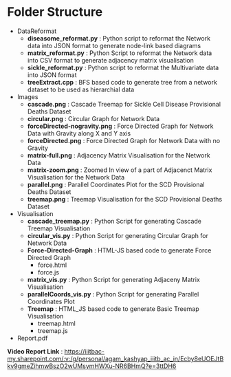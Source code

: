 # Folder Structure

- DataReformat
    - **diseasome_reformat.py** : Python script to reformat the Network data into JSON format to generate node-link based diagrams
    - **matrix_reformat.py** : Python Script to reformat the Network data into CSV format to generate adjacency matrix visualisation
    - **sickle_reformat.py** : Python script to reformat the Multivariate data into JSON format
    - **treeExtract.cpp** : BFS based code to generate tree from a network dataset to be used as hierarchial data
- Images
    - **cascade.png** : Cascade Treemap for Sickle Cell Disease Provisional Deaths Dataset
    - **circular.png** : Circular Graph for Network Data
    - **forceDirected-nogravity.png** : Force Directed Graph for Network Data with Gravity along X and Y axis
    - **forceDirected.png** : Force Directed Graph for Network Data with no Gravity
    - **matrix-full.png** : Adjacency Matrix Visualisation for the Network Data
    - **matrix-zoom.png** : Zoomed In view of a part of Adjacenct Matrix Visualisation for the Network Data
    - **parallel.png** : Parallel Coordinates Plot for the SCD Provisional Deaths Dataset
    - **treemap.png** : Treemap Visualisation for the SCD Provisional Deaths Dataset
- Visualisation
    - **cascade_treemap.py** : Python Script for generating Cascade Treemap Visualisation
    - **circular_vis.py** : Python Script for generating Circular Graph for Network Data
    - **Force-Directed-Graph** : HTML-JS based code to generate Force Directed Graph
        - force.html
        - force.js
    - **matrix_vis.py** : Python Script for generating Adjaceny Matrix Visualisation
    - **parallelCoords_vis.py** : Python Script for generating Parallel Coordinates Plot 
    - **Treemap** : HTML_JS based code to generate Basic Treemap Visualisation
        - treemap.html
        - treemap.js
- Report.pdf

**Video Report Link** : https://iiitbac-my.sharepoint.com/:v:/g/personal/agam_kashyap_iiitb_ac_in/Ecby8eUOEJtBkv9gmeZihmwBszO2wUMsymHWXu-NR6BHmQ?e=3ttDH6